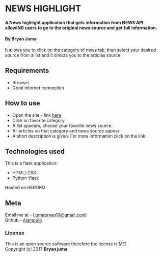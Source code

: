 # NEWS HIGHLIGHT
#### A News highlight  application that gets information from NEWS API  allowING users to go to the original news source and get full information.
#### By ****Bryan Juma****

It allows you to click on the category of news tab, then select your desired source from a list and it directs you to the articles source

## Requirements
* Browser
* Good internet connection

## How to use
* Open the site - link [here](https://github.com)
* Click on favorite category.
* A list appears, choose your favorite news source.
* All articles on that category and news source appear.
* A short description is given. For more information click on the link.

## Technologies used

This is a flask application:
* HTML/ CSS
* Python :flask

Hosted on HEROKU

## Meta

Email me at - (jumabryan10@gmail.com)
<br>
Github - [Alampulo](https://github.com/Alampulo)

### License
This is an open source software therefore the license is [MIT](https://choosealicense.com/licenses/mit/)
<br>
Copyright (c) 2017 **Bryan juma**
